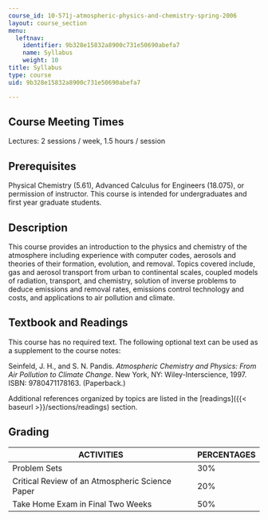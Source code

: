 ```yaml
---
course_id: 10-571j-atmospheric-physics-and-chemistry-spring-2006
layout: course_section
menu:
  leftnav:
    identifier: 9b328e15832a8900c731e50690abefa7
    name: Syllabus
    weight: 10
title: Syllabus
type: course
uid: 9b328e15832a8900c731e50690abefa7

---
```


Course Meeting Times
--------------------

Lectures: 2 sessions / week, 1.5 hours / session

Prerequisites
-------------

Physical Chemistry (5.61), Advanced Calculus for Engineers (18.075), or permission of instructor. This course is intended for undergraduates and first year graduate students.

Description
-----------

This course provides an introduction to the physics and chemistry of the atmosphere including experience with computer codes, aerosols and theories of their formation, evolution, and removal. Topics covered include, gas and aerosol transport from urban to continental scales, coupled models of radiation, transport, and chemistry, solution of inverse problems to deduce emissions and removal rates, emissions control technology and costs, and applications to air pollution and climate.

Textbook and Readings
---------------------

This course has no required text. The following optional text can be used as a supplement to the course notes:

Seinfeld, J. H., and S. N. Pandis. _Atmospheric Chemistry and Physics: From Air Pollution to Climate Change_. New York, NY: Wiley-Interscience, 1997. ISBN: 9780471178163. (Paperback.)

Additional references organized by topics are listed in the [readings]({{< baseurl >}}/sections/readings) section.

Grading
-------

| ACTIVITIES | PERCENTAGES |
| --- | --- |
| Problem Sets | 30% |
| Critical Review of an Atmospheric Science Paper | 20% |
| Take Home Exam in Final Two Weeks | 50%